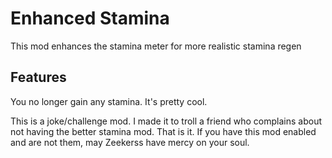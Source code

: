 # Enhanced Stamina
This mod enhances the stamina meter for more realistic stamina regen

## Features

You no longer gain any stamina. It's pretty cool.



This is a joke/challenge mod. I made it to troll a friend who complains about not having the better stamina mod. That is it. If you have this mod enabled and are not them, may Zeekerss have mercy on your soul.
